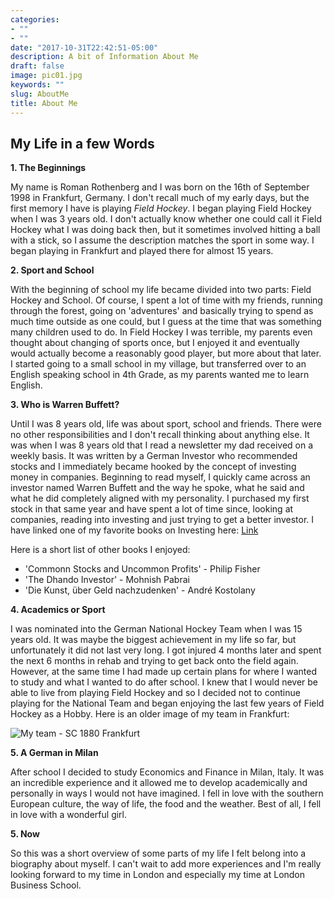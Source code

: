 ```yaml
---
categories:
- ""
- ""
date: "2017-10-31T22:42:51-05:00"
description: A bit of Information About Me
draft: false
image: pic01.jpg
keywords: ""
slug: AboutMe
title: About Me
---
```


## My Life in a few Words


**1. The Beginnings**

My name is Roman Rothenberg and I was born on the 16th of September 1998 in Frankfurt, Germany. I don't recall much of my early days, but the first memory I have is playing *Field Hockey*. I began playing Field Hockey when I was 3 years old. I don't actually know whether one could call it Field Hockey what I was doing back then, but it sometimes involved hitting a ball with a stick, so I assume the description matches the sport in some way. I began playing in Frankfurt and played there for almost 15 years. 

**2. Sport and School**

With the beginning of school my life became divided into two parts: Field Hockey and School. Of course, I spent a lot of time with my friends, running through the forest, going on 'adventures' and basically trying to spend as much time outside as one could, but I guess at the time that was something many children used to do. In Field Hockey I was terrible, my parents even thought about changing of sports once, but I enjoyed it and eventually would actually become a reasonably good player, but more about that later. I started going to a small school in my village, but transferred over to an English speaking school in 4th Grade, as my parents wanted me to learn English. 

**3. Who is Warren Buffett?**

Until I was 8 years old, life was about sport, school and friends. There were no other responsibilities and I don't recall thinking about anything else. It was when I was 8 years old that I read a newsletter my dad received on a weekly basis. It was written by a German Investor who recommended stocks and I immediately became hooked by the concept of investing money in companies. Beginning to read myself, I quickly came across an investor named Warren Buffett and the way he spoke, what he said and what he did completely aligned with my personality. I purchased my first stock in that same year and have spent a lot of time since, looking at companies, reading into investing and just trying to get a better investor. I have linked one of my favorite books on Investing here: [Link](https://www.amazon.com/100-Stock-Market-Distinguished-Opportunities/dp/1626540292/ref=sr_1_1?crid=1ZAG19MG15BNE&dchild=1&keywords=100+to+1+in+the+stock+market&qid=1598779810&sprefix=100+to+1+%2Caps%2C466&sr=8-1)

Here is a short list of other books I enjoyed: 

* 'Commonn Stocks and Uncommon Profits' - Philip Fisher
* 'The Dhando Investor' - Mohnish Pabrai
* 'Die Kunst, über Geld nachzudenken' - André Kostolany

**4. Academics or Sport**

I was nominated into the German National Hockey Team when I was 15 years old. It was maybe the biggest achievement in my life so far, but unfortunately it did not last very long. I got injured 4 months later and spent the next 6 months in rehab and trying to get back onto the field again. However, at the same time I had made up certain plans for where I wanted to study and what I wanted to do after school. I knew that I would never be able to live from playing Field Hockey and so I decided not to continue playing for the National Team and began enjoying the last few years of Field Hockey as a Hobby. Here is an older image of my team in Frankfurt:


![My team - SC 1880 Frankfurt](https://hockey.de/VVI-web/JDM/Feld/2014/image/Teams/1886.jpg)


**5. A German in Milan**

After school I decided to study Economics and Finance in Milan, Italy. It was an incredible experience and it allowed me to develop academically and personally in ways I would not have imagined. I  fell in love with the southern European culture, the way of life, the food and the weather. Best of all, I fell in love with a wonderful girl. 

**5. Now**

So this was a short overview of some parts of my life I felt belong into a biography about myself. I can't wait to add more experiences and I'm really looking forward to my time in London and especially my time at London Business School. 